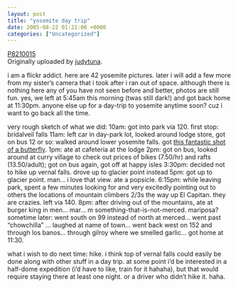 ```yaml
---
layout: post
title: "yosemite day trip"
date: 2005-08-22 01:21:00 +0000
categories: ["Uncategorized"]
---
```


[](http://www.flickr.com/photos/judytuna/sets/798777/) 
   [P8210015](http://www.flickr.com/photos/judytuna/36123093/)  
  Originally uploaded by [judytuna](http://www.flickr.com/people/judytuna/). 

i am a flickr addict. here are 42 yosemite pictures. later i will add a few more from my sister’s camera that i took after i ran out of space. although there is nothing here any of you have not seen before and better, photos are still fun. yes, we left at 5:45am this morning (twas still dark!) and got back home at 11:30pm. anyone else up for a day-trip to yosemite anytime soon? cuz i want to go back all the time.

very rough sketch of what we did:
10am: got into park via 120. first stop: bridalveil falls
11am: left car in day-park lot, looked around lodge store, got on bus
12 or so: walked around lower yosemite falls. got [this fantastic shot of a butterfly](http://www.flickr.com/photos/judytuna/36120549/in/set-798777/).
1pm: ate at cafeteria at the lodge
2pm: got on bus, looked around at curry village to check out prices of bikes (7.50/hr) and rafts (13.50/adult); got on bus again, got off at happy isles
3:30pm: decided not to hike up vernal falls. drove up to glacier point instead
5pm: got up to glacier point. man… i love that view. ate a popsicle.
6:15pm: while leaving park, spent a few minutes looking for and very excitedly pointing out to others the locations of mountain climbers 2/3s the way up El Capitan. they are crazies. left via 140.
8pm: after driving out of the mountains, ate at burger king in men… mar… m something-that-is-not-merced. mariposa?
sometime later: went south on 99 instead of north at merced… went past “chowchilla” … laughed at name of town… went back west on 152 and through los banos… through gilroy where we smelled garlic… got home at 11:30.

what i wish to do next time: hike. i think top of vernal falls could easily be done along with other stuff in a day trip. at some point i’d be interested in a half-dome expedition (i’d have to like, train for it hahaha), but that would require staying there at least one night. or a driver who didn’t hike it. haha.